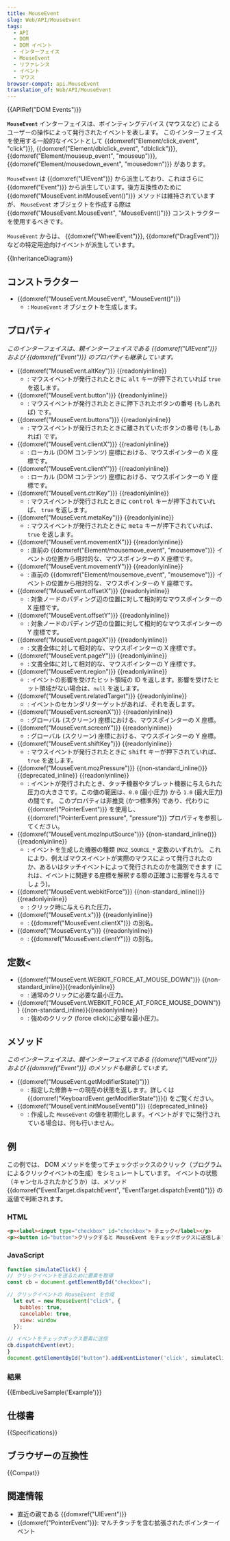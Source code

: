 ```yaml
---
title: MouseEvent
slug: Web/API/MouseEvent
tags:
  - API
  - DOM
  - DOM イベント
  - インターフェイス
  - MouseEvent
  - リファレンス
  - イベント
  - マウス
browser-compat: api.MouseEvent
translation_of: Web/API/MouseEvent
---
```

{{APIRef("DOM Events")}}

**`MouseEvent`** インターフェイスは、ポインティングデバイス (マウスなど) によるユーザーの操作によって発行されたイベントを表します。
このインターフェイスを使用する一般的なイベントとして {{domxref("Element/click_event", "click")}}, {{domxref("Element/dblclick_event", "dblclick")}}, {{domxref("Element/mouseup_event", "mouseup")}}, {{domxref("Element/mousedown_event", "mousedown")}} があります。

`MouseEvent` は {{domxref("UIEvent")}} から派生しており、これはさらに {{domxref("Event")}} から派生しています。後方互換性のために {{domxref("MouseEvent.initMouseEvent()")}} メソッドは維持されていますが、 `MouseEvent` オブジェクトを作成する際は {{domxref("MouseEvent.MouseEvent", "MouseEvent()")}} コンストラクターを使用するべきです。

`MouseEvent` からは、 {{domxref("WheelEvent")}}, {{domxref("DragEvent")}} などの特定用途向けイベントが派生しています。

{{InheritanceDiagram}}

## コンストラクター

- {{domxref("MouseEvent.MouseEvent", "MouseEvent()")}}
  - : `MouseEvent` オブジェクトを生成します。

## プロパティ

_このインターフェイスは、親インターフェイスである {{domxref("UIEvent")}} および {{domxref("Event")}} のプロパティも継承しています。_

- {{domxref("MouseEvent.altKey")}} {{readonlyinline}}
  - : マウスイベントが発行されたときに <kbd>alt</kbd> キーが押下されていれば `true` を返します。
- {{domxref("MouseEvent.button")}} {{readonlyinline}}
  - : マウスイベントが発行されたときに押下されたボタンの番号 (もしあれば) です。
- {{domxref("MouseEvent.buttons")}} {{readonlyinline}}
  - : マウスイベントが発行されたときに離されていたボタンの番号 (もしあれば) です。
- {{domxref("MouseEvent.clientX")}} {{readonlyinline}}
  - : ローカル (DOM コンテンツ) 座標における、マウスポインターの X 座標です。
- {{domxref("MouseEvent.clientY")}} {{readonlyinline}}
  - : ローカル (DOM コンテンツ) 座標における、マウスポインターの Y 座標です。
- {{domxref("MouseEvent.ctrlKey")}} {{readonlyinline}}
  - : マウスイベントが発行されたときに <kbd>control</kbd> キーが押下されていれば、 `true` を返します。
- {{domxref("MouseEvent.metaKey")}} {{readonlyinline}}
  - : マウスイベントが発行されたときに <kbd>meta</kbd> キーが押下されていれば、 `true` を返します。
- {{domxref("MouseEvent.movementX")}} {{readonlyinline}}
  - : 直前の {{domxref("Element/mousemove_event", "mousemove")}} イベントの位置から相対的な、マウスポインターの X 座標です。
- {{domxref("MouseEvent.movementY")}} {{readonlyinline}}
  - : 直前の {{domxref("Element/mousemove_event", "mousemove")}} イベントの位置から相対的な、マウスポインターの Y 座標です。
- {{domxref("MouseEvent.offsetX")}} {{readonlyinline}}
  - : 対象ノードのパディング辺の位置に対して相対的なマウスポインターの X 座標です。
- {{domxref("MouseEvent.offsetY")}} {{readonlyinline}}
  - : 対象ノードのパディング辺の位置に対して相対的なマウスポインターの Y 座標です。
- {{domxref("MouseEvent.pageX")}} {{readonlyinline}}
  - : 文書全体に対して相対的な、マウスポインターの X 座標です。
- {{domxref("MouseEvent.pageY")}} {{readonlyinline}}
  - : 文書全体に対して相対的な、マウスポインターの Y 座標です。
- {{domxref("MouseEvent.region")}} {{readonlyinline}}
  - : イベントの影響を受けたヒット領域の ID を返します。影響を受けたヒット領域がない場合は、`null` を返します。
- {{domxref("MouseEvent.relatedTarget")}} {{readonlyinline}}
  - : イベントのセカンダリターゲットがあれば、それを表します。
- {{domxref("MouseEvent.screenX")}} {{readonlyinline}}
  - : グローバル (スクリーン) 座標における、マウスポインターの X 座標。
- {{domxref("MouseEvent.screenY")}} {{readonlyinline}}
  - : グローバル (スクリーン) 座標における、マウスポインターの Y 座標。
- {{domxref("MouseEvent.shiftKey")}} {{readonlyinline}}
  - : マウスイベントが発行されたときに <kbd>shift</kbd> キーが押下されていれば、`true` を返します。
- {{domxref("MouseEvent.mozPressure")}} {{non-standard_inline()}} {{deprecated_inline}} {{readonlyinline}}
  - : イベントが発行されたとき、タッチ機器やタブレット機器に与えられた圧力の大きさです。この値の範囲は、`0.0` (最小圧力) から `1.0` (最大圧力) の間です。
    このプロパティは非推奨 (かつ標準外) であり、代わりに {{domxref("PointerEvent")}} を使用し、 {{domxref("PointerEvent.pressure", "pressure")}} プロパティを参照してください。
- {{domxref("MouseEvent.mozInputSource")}} {{non-standard_inline()}} {{readonlyinline}}
  - : イベントを生成した機器の種類 (`MOZ_SOURCE_*` 定数のいずれか)。
    これにより、例えばマウスイベントが実際のマウスによって発行されたのか、あるいはタッチイベントによって発行されたのかを識別できます (これは、イベントに関連する座標を解釈する際の正確さに影響を与えるでしょう)。
- {{domxref("MouseEvent.webkitForce")}} {{non-standard_inline()}} {{readonlyinline}}
  - : クリック時に与えられた圧力。
- {{domxref("MouseEvent.x")}} {{readonlyinline}}
  - : {{domxref("MouseEvent.clientX")}} の別名。
- {{domxref("MouseEvent.y")}} {{readonlyinline}}
  - : {{domxref("MouseEvent.clientY")}} の別名。

## 定数<

- {{domxref("MouseEvent.WEBKIT_FORCE_AT_MOUSE_DOWN")}} {{non-standard_inline}}{{readonlyinline}}
  - : 通常のクリックに必要な最小圧力。
- {{domxref("MouseEvent.WEBKIT_FORCE_AT_FORCE_MOUSE_DOWN")}} {{non-standard_inline}}{{readonlyinline}}
  - : 強めのクリック (force click)に必要な最小圧力。

## メソッド

_このインターフェイスは、親インターフェイスである {{domxref("UIEvent")}} および {{domxref("Event")}} のメソッドも継承しています。_

- {{domxref("MouseEvent.getModifierState()")}}
  - : 指定した修飾キーの現在の状態を返します。詳しくは {{domxref("KeyboardEvent.getModifierState")}}() をご覧ください。
- {{domxref("MouseEvent.initMouseEvent()")}} {{deprecated_inline}}
  - : 作成した `MouseEvent` の値を初期化します。イベントがすでに発行されている場合は、何も行いません。

## 例

この例では、 DOM メソッドを使ってチェックボックスのクリック（プログラムによるクリックイベントの生成）をシミュレートしています。
イベントの状態（キャンセルされたかどうか）は、メソッド {{domxref("EventTarget.dispatchEvent", "EventTarget.dispatchEvent()")}} の返値で判断されます。

### HTML

```html
<p><label><input type="checkbox" id="checkbox"> チェック</label></p>
<p><button id="button">クリックすると MouseEvent をチェックボックスに送信します</button></p>
```

### JavaScript

```js
function simulateClick() {
// クリックイベントを送るために要素を取得
const cb = document.getElementById("checkbox");

// クリックイベントの MouseEvent を合成
  let evt = new MouseEvent("click", {
    bubbles: true,
    cancelable: true,
    view: window
  });

// イベントをチェックボックス要素に送信
cb.dispatchEvent(evt);
}
document.getElementById("button").addEventListener('click', simulateClick);
```

### 結果

{{EmbedLiveSample('Example')}}

## 仕様書

{{Specifications}}

## ブラウザーの互換性

{{Compat}}

## 関連情報

- 直近の親である {{domxref("UIEvent")}}
- {{domxref("PointerEvent")}}: マルチタッチを含む拡張されたポインターイベント
